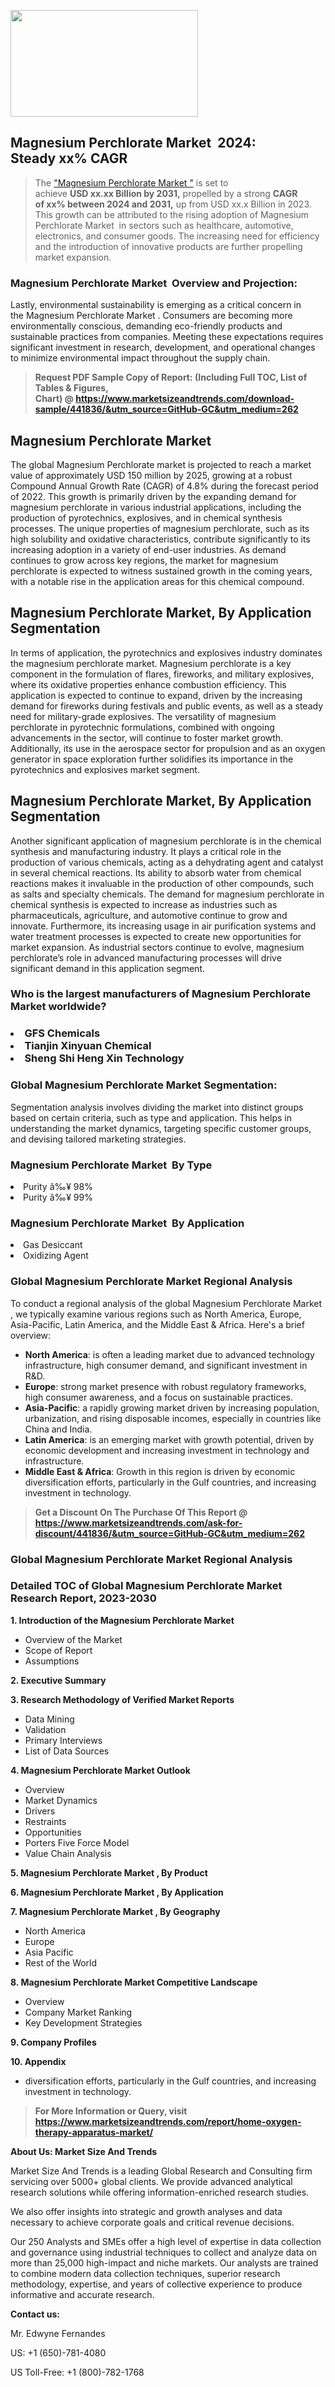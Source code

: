 <p><img class="alignnone size-medium wp-image-20088" src="https://ffe5etoiles.com/wp-content/uploads/2024/12/MST1-300x171.png" alt="" width="300" height="171" /></p><h2 id="ember46" class="ember-view reader-text-block__heading-2">Magnesium Perchlorate Market &nbsp;2024: Steady&nbsp;xx% CAGR</h2><blockquote id="ember47" class="ember-view reader-text-block__blockquote">The&nbsp;<a class="app-aware-link " href="https://www.marketsizeandtrends.com/download-sample/441836/&utm_source=GitHub-GC&utm_medium=262" target="_blank" data-test-app-aware-link="">"Magnesium Perchlorate Market "</a>&nbsp;is set to achieve&nbsp;<strong>USD&nbsp;xx.xx&nbsp;Billion by 2031,</strong>&nbsp;propelled by a strong&nbsp;<strong>CAGR of&nbsp;xx% between 2024 and 2031,</strong>&nbsp;up from USD xx.x Billion in 2023. This growth can be attributed to the rising adoption of&nbsp;Magnesium Perchlorate Market &nbsp;in sectors such as healthcare, automotive, electronics, and consumer goods. The increasing need for efficiency and the introduction of innovative products are further propelling market expansion.</blockquote><h3 id="ember48" class="ember-view reader-text-block__heading-3">Magnesium Perchlorate Market &nbsp;Overview and Projection:</h3><p id="ember49" class="ember-view reader-text-block__paragraph">Lastly, environmental sustainability is emerging as a critical concern in the&nbsp;Magnesium Perchlorate Market . Consumers are becoming more environmentally conscious, demanding eco-friendly products and sustainable practices from companies. Meeting these expectations requires significant investment in research, development, and operational changes to minimize environmental impact throughout the supply chain.</p><blockquote id="ember50" class="ember-view reader-text-block__blockquote"><strong>Request PDF Sample Copy of Report: (Including Full TOC, List of Tables &amp; Figures, Chart)&nbsp;@&nbsp;<strong><a href="https://www.marketsizeandtrends.com/download-sample/441836/&utm_source=GitHub-GC&utm_medium=262" target="_blank">https://www.marketsizeandtrends.com/download-sample/441836/&utm_source=GitHub-GC&utm_medium=262</a></strong></strong></blockquote><h3 class=""> <h2>Magnesium Perchlorate Market</h2><p>The global Magnesium Perchlorate market is projected to reach a market value of approximately USD 150 million by 2025, growing at a robust Compound Annual Growth Rate (CAGR) of 4.8% during the forecast period of 2022. This growth is primarily driven by the expanding demand for magnesium perchlorate in various industrial applications, including the production of pyrotechnics, explosives, and in chemical synthesis processes. The unique properties of magnesium perchlorate, such as its high solubility and oxidative characteristics, contribute significantly to its increasing adoption in a variety of end-user industries. As demand continues to grow across key regions, the market for magnesium perchlorate is expected to witness sustained growth in the coming years, with a notable rise in the application areas for this chemical compound.</p><h2>Magnesium Perchlorate Market, By Application Segmentation</h2><p>In terms of application, the pyrotechnics and explosives industry dominates the magnesium perchlorate market. Magnesium perchlorate is a key component in the formulation of flares, fireworks, and military explosives, where its oxidative properties enhance combustion efficiency. This application is expected to continue to expand, driven by the increasing demand for fireworks during festivals and public events, as well as a steady need for military-grade explosives. The versatility of magnesium perchlorate in pyrotechnic formulations, combined with ongoing advancements in the sector, will continue to foster market growth. Additionally, its use in the aerospace sector for propulsion and as an oxygen generator in space exploration further solidifies its importance in the pyrotechnics and explosives market segment.</p><h2>Magnesium Perchlorate Market, By Application Segmentation</h2><p>Another significant application of magnesium perchlorate is in the chemical synthesis and manufacturing industry. It plays a critical role in the production of various chemicals, acting as a dehydrating agent and catalyst in several chemical reactions. Its ability to absorb water from chemical reactions makes it invaluable in the production of other compounds, such as salts and specialty chemicals. The demand for magnesium perchlorate in chemical synthesis is expected to increase as industries such as pharmaceuticals, agriculture, and automotive continue to grow and innovate. Furthermore, its increasing usage in air purification systems and water treatment processes is expected to create new opportunities for market expansion. As industrial sectors continue to evolve, magnesium perchlorate’s role in advanced manufacturing processes will drive significant demand in this application segment.</p></h3><h3 id="" class="">Who is the largest manufacturers of&nbsp;Magnesium Perchlorate Market worldwide?</h3><h3 class=""></Li><Li>GFS Chemicals</Li><Li> Tianjin Xinyuan Chemical</Li><Li> Sheng Shi Heng Xin Technology</h3><h3 id="ember53" class="ember-view reader-text-block__heading-3">Global&nbsp;Magnesium Perchlorate Market Segmentation:</h3><p id="ember54" class="ember-view reader-text-block__paragraph">Segmentation analysis involves dividing the market into distinct groups based on certain criteria, such as type and application. This helps in understanding the market dynamics, targeting specific customer groups, and devising tailored marketing strategies.</p><h3 id="" class="">Magnesium Perchlorate Market &nbsp;By Type</h3><p></Li><Li>Purity â‰¥ 98%</Li><Li> Purity â‰¥ 99%</p><h3 id="" class="">Magnesium Perchlorate Market &nbsp;By Application</h3><p class=""></Li><Li>Gas Desiccant</Li><Li> Oxidizing Agent</p><h3 id="ember62" class="ember-view reader-text-block__heading-3">Global Magnesium Perchlorate Market Regional Analysis</h3><p id="ember63" class="ember-view reader-text-block__paragraph">To conduct a regional analysis of the global Magnesium Perchlorate Market , we typically examine various regions such as North America, Europe, Asia-Pacific, Latin America, and the Middle East &amp; Africa. Here's a brief overview:</p><ul><li><strong>North America</strong>: is often a leading market due to advanced technology infrastructure, high consumer demand, and significant investment in R&amp;D.</li><li><strong>Europe</strong>: strong market presence with robust regulatory frameworks, high consumer awareness, and a focus on sustainable practices.</li><li><strong>Asia-Pacific</strong>: a rapidly growing market driven by increasing population, urbanization, and rising disposable incomes, especially in countries like China and India.</li><li><strong>Latin America</strong>: is an emerging market with growth potential, driven by economic development and increasing investment in technology and infrastructure.</li><li><strong>Middle East &amp; Africa</strong>: Growth in this region is driven by economic diversification efforts, particularly in the Gulf countries, and increasing investment in technology.</li></ul><blockquote id="ember61" class="ember-view reader-text-block__blockquote"><strong>Get a Discount On The Purchase Of This Report @ <strong><a href="https://html-cleaner.com/" target="">https://www.marketsizeandtrends.com/ask-for-discount/441836/&utm_source=GitHub-GC&utm_medium=262</a></strong></strong></blockquote><h3 id="ember62" class="ember-view reader-text-block__heading-3">Global Magnesium Perchlorate Market Regional Analysis</h3><h3 id="" class="">Detailed TOC of Global Magnesium Perchlorate Market Research Report, 2023-2030</h3><p id="" class=""><strong>1. Introduction of the Magnesium Perchlorate Market </strong></p><ul><li>Overview of the Market</li><li>Scope of Report</li><li>Assumptions</li></ul><p id="" class=""><strong>2. Executive Summary</strong></p><p id="" class=""><strong>3. Research Methodology of Verified Market Reports</strong></p><ul><li>Data Mining</li><li>Validation</li><li>Primary Interviews</li><li>List of Data Sources</li></ul><p id="" class=""><strong>4. Magnesium Perchlorate Market Outlook</strong></p><ul><li>Overview</li><li>Market Dynamics</li><li>Drivers</li><li>Restraints</li><li>Opportunities</li><li>Porters Five Force Model</li><li>Value Chain Analysis</li></ul><p id="" class=""><strong>5. Magnesium Perchlorate Market , By Product</strong></p><p id="" class=""><strong>6. Magnesium Perchlorate Market , By Application</strong></p><p id="" class=""><strong>7. Magnesium Perchlorate Market , By Geography</strong></p><ul><li>North America</li><li>Europe</li><li>Asia Pacific</li><li>Rest of the World</li></ul><p id="" class=""><strong>8. Magnesium Perchlorate Market Competitive Landscape</strong></p><ul><li>Overview</li><li>Company Market Ranking</li><li>Key Development Strategies</li></ul><p id="" class=""><strong>9. Company Profiles</strong></p><p id="" class=""><strong>10. Appendix</strong></p><ul><li>diversification efforts, particularly in the Gulf countries, and increasing investment in technology.</li></ul><blockquote id="ember65" class="ember-view reader-text-block__blockquote"><strong>For More Information or Query, visit <strong><strong><a href="https://html-cleaner.com/" target="">https://www.marketsizeandtrends.com/report/home-oxygen-therapy-apparatus-market/</a></strong></strong></strong></blockquote><p id="" class=""><strong>About Us: Market Size And Trends</strong></p><p id="" class="">Market Size And Trends is a leading Global Research and Consulting firm servicing over 5000+ global clients. We provide advanced analytical research solutions while offering information-enriched research studies.</p><p id="" class="">We also offer insights into strategic and growth analyses and data necessary to achieve corporate goals and critical revenue decisions.</p><p id="" class="">Our 250 Analysts and SMEs offer a high level of expertise in data collection and governance using industrial techniques to collect and analyze data on more than 25,000 high-impact and niche markets. Our analysts are trained to combine modern data collection techniques, superior research methodology, expertise, and years of collective experience to produce informative and accurate research.</p><p id="" class=""><strong>Contact us:</strong></p><p id="" class="">Mr. Edwyne Fernandes</p><p id="" class="">US: +1 (650)-781-4080</p><p id="" class="">US Toll-Free: +1 (800)-782-1768</p>
